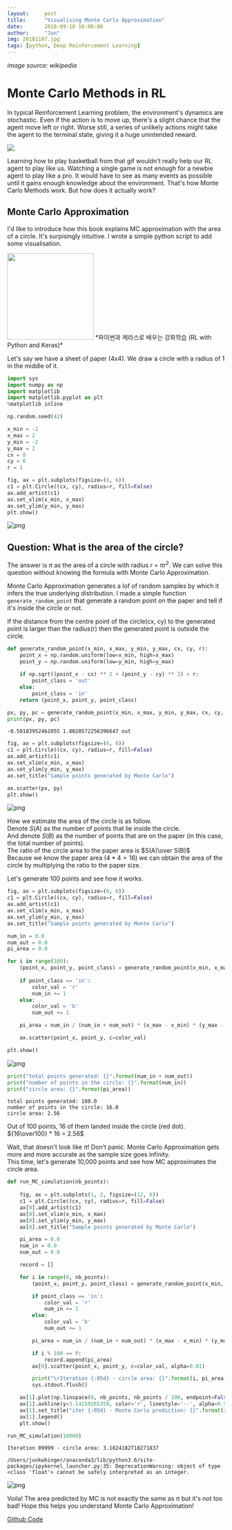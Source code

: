 ```yaml
---
layout:     post
title:      "Visualising Monte Carlo Approximation"
date:       2018-09-10 10:00:00
author:     "Jun"
img: 20181107.jpg
tags: [python, Deep Reinforcement Learning]
---
```

*image source: wikipedia*


# Monte Carlo Methods in RL

In typical Reinforcement Learning problem, the environment's dynamics are stochastic. Even if the action is to move up, there's a slight chance that the agent move left or right. Worse still, a series of unlikely actions might take the agent to the terminal state, giving it a huge unintended reward.


<img src="/assets/materials/20181107/unlikely_event.gif" />

Learning how to play basketball from that gif wouldn't really help our RL agent to play like us. 
Watching a single game is not enough for a newbie agent to play like a pro. It would have to see as many events as possible until it gains enough knowledge about the environment. That's how Monte Carlo Methods work. But how does it actually work?

## Monte Carlo Approximation

I'd like to introduce how this book explains MC approximation with the area of a circle. It's surpisingly intuitive. I wrote a simple python script to add some visualisation.

<img src="/assets/materials/20181107/Keras_RL_book.JPG" width="200">
*파이썬과 케라스로 배우는 강화학습 (RL with Python and Keras)*

Let's say we have a sheet of paper (4x4). We draw a circle with a radius of 1 in the middle of it. 


```python
import sys
import numpy as np
import matplotlib
import matplotlib.pyplot as plt
%matplotlib inline

np.random.seed(42)
```


```python
x_min = -2
x_max = 2
y_min = -2
y_max = 2
cx = 0
cy = 0
r = 1
```


```python
fig, ax = plt.subplots(figsize=(6, 6))
c1 = plt.Circle((cx, cy), radius=r, fill=False)
ax.add_artist(c1)
ax.set_xlim(x_min, x_max)
ax.set_ylim(y_min, y_max)
plt.show()
```


![png](/assets/materials/20181107/MonteCarloApproximation_5_0.png)


## Question: What is the area of the circle?

The answer is $\pi$ as the area of a circle with radius $r$ = $\pi r^2$.
We can solve this question without knowing the formula with Monte Carlo Approximation.

Monte Carlo Approximation generates a lof of random samples by which it infers the true underlying distribution.
I made a simple function `generate_random_point` that generate a random point on the paper and tell if it's inside the circle or not.

If the distance from the centre point of the circle(cx, cy) to the generated point is larger than the radius(r) then the generated point is outside the circle.


```python
def generate_random_point(x_min, x_max, y_min, y_max, cx, cy, r):
    point_x = np.random.uniform(low=x_min, high=x_max)
    point_y = np.random.uniform(low=y_min, high=y_max)
    
    if np.sqrt((point_x - cx) ** 2 + (point_y - cy) ** 2) > r:
        point_class = 'out'
    else:
        point_class = 'in'
    return (point_x, point_y, point_class)
```


```python
px, py, pc = generate_random_point(x_min, x_max, y_min, y_max, cx, cy, r)
print(px, py, pc)
```

    -0.50183952461055 1.8028572256396647 out



```python
fig, ax = plt.subplots(figsize=(6, 6))
c1 = plt.Circle((cx, cy), radius=r, fill=False)
ax.add_artist(c1)
ax.set_xlim(x_min, x_max)
ax.set_ylim(y_min, y_max)
ax.set_title("Sample points generated by Monte Carlo")

ax.scatter(px, py)
plt.show()
```


![png](/assets/materials/20181107/MonteCarloApproximation_9_0.png)


How we estimate the area of the circle is as follow.   
Denote $S(A)$ as the number of points that lie inside the circle.   
And denote $S(B)$ as the number of points that are on the paper (in this case, the total number of points).  
The ratio of the circle area to the paper area is $S(A)\over S(B)$  
Because we know the paper area ($4*4 = 16$) we can obtain the area of the circle by multiplying the ratio to the paper size.

Let's generate 100 points and see how it works.


```python
fig, ax = plt.subplots(figsize=(6, 6))
c1 = plt.Circle((cx, cy), radius=r, fill=False)
ax.add_artist(c1)
ax.set_xlim(x_min, x_max)
ax.set_ylim(y_min, y_max)
ax.set_title("Sample points generated by Monte Carlo")

num_in = 0.0
num_out = 0.0
pi_area = 0.0

for i in range(100):
    (point_x, point_y, point_class) = generate_random_point(x_min, x_max, y_min, y_max, cx, cy, r)
    
    if point_class == 'in':
        color_val = 'r'
        num_in += 1
    else:
        color_val = 'b'
        num_out += 1

    pi_area = num_in / (num_in + num_out) * (x_max - x_min) * (y_max - y_min)

    ax.scatter(point_x, point_y, c=color_val)

plt.show()
```


![png](/assets/materials/20181107/MonteCarloApproximation_12_0.png)



```python
print("total points generated: {}".format(num_in + num_out))
print("number of points in the circle: {}".format(num_in))
print("circle area: {}".format(pi_area))
```

    total points generated: 100.0
    number of points in the circle: 16.0
    circle area: 2.56


Out of 100 points, 16 of them landed inside the circle (red dot). ${16\over100} * 16 = 2.56$

Wait, that doesn't look like $\pi$! 
Don't panic. Monte Carlo Approximation gets more and more accurate as the sample size goes infinity.  
This time, let's generate 10,000 points and see how MC approximates the circle area.


```python
def run_MC_simulation(nb_points):
    
    fig, ax = plt.subplots(1, 2, figsize=(12, 6))
    c1 = plt.Circle((cx, cy), radius=r, fill=False)
    ax[0].add_artist(c1)
    ax[0].set_xlim(x_min, x_max)
    ax[0].set_ylim(y_min, y_max)
    ax[0].set_title("Sample points generated by Monte Carlo")

    pi_area = 0.0
    num_in = 0.0
    num_out = 0.0

    record = []

    for i in range(0, nb_points):
        (point_x, point_y, point_class) = generate_random_point(x_min, x_max, y_min, y_max, cx, cy, r)

        if point_class == 'in':
            color_val = 'r'
            num_in += 1
        else:
            color_val = 'b'
            num_out += 1

        pi_area = num_in / (num_in + num_out) * (x_max - x_min) * (y_max - y_min)

        if i % 100 == 0:
            record.append(pi_area)
        ax[0].scatter(point_x, point_y, c=color_val, alpha=0.01)

        print("\rIteration {:05d} - circle area: {}".format(i, pi_area), end="")
        sys.stdout.flush()

    ax[1].plot(np.linspace(0, nb_points, nb_points / 100, endpoint=False), record, label='MC pi area')
    ax[1].axhline(y=3.14159265359, color='r', linestyle='--', alpha=0.5, label='true pi area')
    ax[1].set_title("iter {:05d} - Monte Carlo prediction: {}".format(i, pi_area))
    ax[1].legend()
    plt.show()

```


```python
run_MC_simulation(10000)
```

    Iteration 09999 - circle area: 3.1824182718271837

    /Users/junkwhinger/anaconda3/lib/python3.6/site-packages/ipykernel_launcher.py:35: DeprecationWarning: object of type <class 'float'> cannot be safely interpreted as an integer.



![png](/assets/materials/20181107/MonteCarloApproximation_16_2.png)


Voila! The area predicted by MC is not exactly the same as $\pi$ but it's not too bad! Hope this helps you understand Monte Carlo Approximation!

<a href="https://github.com/junkwhinger/montecarlo_visualisation">Github Code</a>
